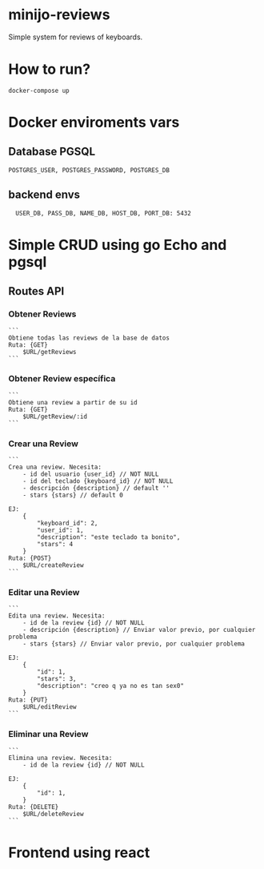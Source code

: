 # minijo-reviews

Simple system for reviews of keyboards.

# How to run?

    docker-compose up

# Docker enviroments vars

## Database PGSQL

    POSTGRES_USER, POSTGRES_PASSWORD, POSTGRES_DB

## backend envs

      USER_DB, PASS_DB, NAME_DB, HOST_DB, PORT_DB: 5432

# Simple CRUD using go Echo and pgsql

## Routes API

### Obtener Reviews

    ```
    Obtiene todas las reviews de la base de datos
    Ruta: {GET}
        $URL/getReviews
    ```
    
### Obtener Review específica

    ```
    Obtiene una review a partir de su id
    Ruta: {GET}
        $URL/getReview/:id
    ```

### Crear una Review

    ```
    Crea una review. Necesita:
        - id del usuario {user_id} // NOT NULL
        - id del teclado {keyboard_id} // NOT NULL
        - descripción {description} // default ''
        - stars {stars} // default 0

    EJ:
        {
            "keyboard_id": 2,
            "user_id": 1,
            "description": "este teclado ta bonito",
            "stars": 4
        }
    Ruta: {POST}
        $URL/createReview
    ```

### Editar una Review

    ```
    Edita una review. Necesita:
        - id de la review {id} // NOT NULL
        - descripción {description} // Enviar valor previo, por cualquier problema
        - stars {stars} // Enviar valor previo, por cualquier problema

    EJ:
        {
            "id": 1,
            "stars": 3,
            "description": "creo q ya no es tan sex0"
        }
    Ruta: {PUT}
        $URL/editReview
    ```

### Eliminar una Review

    ```
    Elimina una review. Necesita:
        - id de la review {id} // NOT NULL

    EJ:
        {
            "id": 1,
        }
    Ruta: {DELETE}
        $URL/deleteReview
    ```

# Frontend using react
